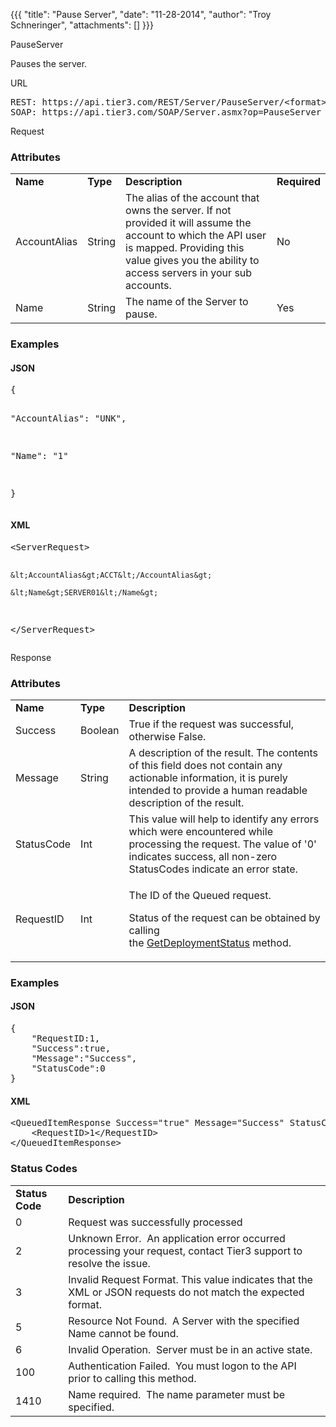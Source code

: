 {{{
  "title": "Pause Server",
  "date": "11-28-2014",
  "author": "Troy Schneringer",
  "attachments": []
}}}

PauseServer
<p>Pauses the server.</p>
URL
<pre>REST: https://api.tier3.com/REST/Server/PauseServer/&lt;format&gt;<br />SOAP: https://api.tier3.com/SOAP/Server.asmx?op=PauseServer</pre> Request
<h3>Attributes</h3>
<table>
  <tbody>
    <tr>
      <td><strong>Name</strong>
      </td>
      <td><strong>Type</strong>
      </td>
      <td><strong>Description</strong>
      </td>
      <td><strong>Required</strong>
      </td>
    </tr>
    <tr>
      <td>AccountAlias</td>
      <td>String</td>
      <td>The alias of the account that owns the server. If not provided it will assume the account to which the API user is mapped. Providing this value gives you the ability to access servers in your sub accounts.</td>
      <td>No</td>
    </tr>
    <tr>
      <td>Name</td>
      <td>String</td>
      <td>The name of the Server to pause.</td>
      <td>Yes</td>
    </tr>
  </tbody>
</table>
<h3>Examples</h3>
<h4>JSON</h4>
<pre>{

  "AccountAlias": "UNK",

  "Name": "1"

}</pre>
<h4>XML</h4>
<pre>&lt;ServerRequest&gt;

    &lt;AccountAlias&gt;ACCT&lt;/AccountAlias&gt;

    &lt;Name&gt;SERVER01&lt;/Name&gt;

&lt;/ServerRequest&gt;</pre> Response
<h3>Attributes</h3>
<table>
  <tbody>
    <tr>
      <td><strong>Name</strong>
      </td>
      <td><strong>Type</strong>
      </td>
      <td><strong>Description</strong>
      </td>
    </tr>
    <tr>
      <td>Success</td>
      <td>Boolean</td>
      <td>True if the request was successful, otherwise False.</td>
    </tr>
    <tr>
      <td>Message</td>
      <td>String</td>
      <td>A description of the result. The contents of this field does not contain any actionable information, it is purely intended to provide a human readable description of the result.</td>
    </tr>
    <tr>
      <td>StatusCode</td>
      <td>Int</td>
      <td>This value will help to identify any errors which were encountered while processing the request. The value of '0' indicates success, all non-zero StatusCodes indicate an error state.</td>
    </tr>
    <tr>
      <td>RequestID</td>
      <td>Int</td>
      <td>
        <p>The ID of the Queued request.</p>
        <p>Status of the request can be obtained by calling the&nbsp;<a href="http://help.tier3.com/entries/20561586-get-deployment-status">GetDeploymentStatus</a>&nbsp;method.</p>
      </td>
    </tr>
  </tbody>
</table>
<h3>Examples</h3>
<h4>JSON</h4>
<pre>{<br />    "RequestID:1,<br />    "Success":true,<br />    "Message":"Success",<br />    "StatusCode":0<br />}</pre>
<h4>XML</h4>
<pre>&lt;QueuedItemResponse Success="true" Message="Success" StatusCode="0"&gt;<br />&nbsp; &nbsp; &lt;RequestID&gt;1&lt;/RequestID&gt;<br />&lt;/QueuedItemResponse&gt;</pre>
<h3>Status Codes</h3>
<table>
  <tbody>
    <tr>
      <td><strong>Status Code</strong>
      </td>
      <td><strong>Description</strong>
      </td>
    </tr>
    <tr>
      <td>0</td>
      <td>Request was successfully processed</td>
    </tr>
    <tr>
      <td>2</td>
      <td>Unknown Error. &nbsp;An application error occurred processing your request, contact Tier3 support to resolve the issue.</td>
    </tr>
    <tr>
      <td>3</td>
      <td>Invalid Request Format. This value indicates that the XML or JSON requests do not match the expected format.</td>
    </tr>
    <tr>
      <td>5</td>
      <td>Resource Not Found. &nbsp;A Server with the specified Name cannot be found.</td>
    </tr>
    <tr>
      <td>6</td>
      <td>Invalid Operation. &nbsp;Server must be in an active state.</td>
    </tr>
    <tr>
      <td>100</td>
      <td>Authentication Failed. &nbsp;You must logon to the API prior to calling this method.</td>
    </tr>
    <tr>
      <td>1410</td>
      <td>Name required. &nbsp;The name parameter must be specified.</td>
    </tr>
  </tbody>
</table>